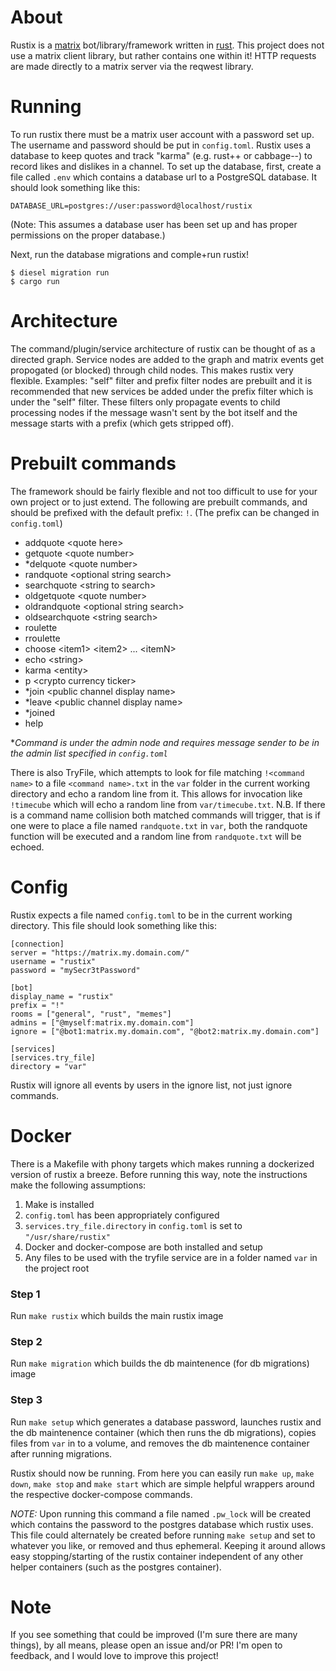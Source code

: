 # About

Rustix is a [matrix](https://matrix.org) bot/library/framework written in
[rust](https://www.rust-lang.org/). This project does not use a matrix client
library, but rather contains one within it! HTTP requests are made directly to a
matrix server via the reqwest library.

# Running

To run rustix there must be a matrix user account with a password set up. The
username and password should be put in `config.toml`. Rustix uses a database to
keep quotes and track "karma" (e.g. rust++ or cabbage--) to record likes and
dislikes in a channel. To set up the database, first, create a file called
`.env` which contains a database url to a PostgreSQL database. It should look
something like this:
```
DATABASE_URL=postgres://user:password@localhost/rustix
```
(Note: This assumes a database user has been set up and has proper permissions
on the proper database.)

Next, run the database migrations and comple+run rustix!
```
$ diesel migration run
$ cargo run
```

# Architecture

The command/plugin/service architecture of rustix can be thought of as a
directed graph. Service nodes are added to the graph and matrix events get
propogated (or blocked) through child nodes. This makes rustix very flexible.
Examples: "self" filter and prefix filter nodes are prebuilt and it is
recommended that new services be added under the prefix filter which is under
the "self" filter. These filters only propagate events to child processing nodes
if the message wasn't sent by the bot itself and the message starts with a
prefix (which gets stripped off).

# Prebuilt commands
The framework should be fairly flexible and not too difficult to use for your
own project or to just extend. The following are prebuilt commands, and should
be prefixed with the default prefix: `!`. (The prefix can be changed in
`config.toml`)

- addquote \<quote here\>
- getquote \<quote number\>
- \*delquote \<quote number\>
- randquote \<optional string search\>
- searchquote \<string to search\>
- oldgetquote \<quote number\>
- oldrandquote \<optional string search\>
- oldsearchquote \<string search\>
- roulette
- rroulette
- choose \<item1\> \<item2\> ... \<itemN\>
- echo \<string\>
- karma \<entity\>
- p \<crypto currency ticker\>
- \*join \<public channel display name\>
- \*leave \<public channel display name\>
- \*joined
- help

\**Command is under the admin node and requires message sender to be in the
admin list specified in `config.toml`*

There is also TryFile, which attempts to look for file matching
`!<command name>` to a file `<command name>.txt` in the `var` folder in the
current working directory and echo a random line from it. This allows for
invocation like `!timecube` which will echo a random line from
`var/timecube.txt`.  N.B. If there is a command name collision both matched
commands will trigger, that is if one were to place a file named `randquote.txt`
in `var`, both the randquote function will be executed and a random line from
`randquote.txt` will be echoed.

# Config

Rustix expects a file named `config.toml` to be in the current working
directory. This file should look something like this:

```
[connection]
server = "https://matrix.my.domain.com/"
username = "rustix"
password = "mySecr3tPassword"

[bot]
display_name = "rustix"
prefix = "!"
rooms = ["general", "rust", "memes"]
admins = ["@myself:matrix.my.domain.com"]
ignore = ["@bot1:matrix.my.domain.com", "@bot2:matrix.my.domain.com"]

[services]
[services.try_file]
directory = "var"
```

Rustix will ignore all events by users in the ignore list, not just ignore
commands.

# Docker

There is a Makefile with phony targets which makes running a dockerized version
of rustix a breeze. Before running this way, note the instructions make the
following assumptions:

1. Make is installed
2. `config.toml` has been appropriately configured
3. `services.try_file.directory` in `config.toml` is set to
   `"/usr/share/rustix"`
4. Docker and docker-compose are both installed and setup
5. Any files to be used with the tryfile service are in a folder named `var` in
   the project root

### Step 1

Run `make rustix` which builds the main rustix image

### Step 2

Run `make migration` which builds the db maintenence (for db migrations) image

### Step 3

Run `make setup` which generates a database password, launches rustix and the db
maintenence container (which then runs the db migrations), copies files from `var`
in to a volume, and removes the db maintenence container after running
migrations.

Rustix should now be running. From here you can easily run `make up`, `make
down`, `make stop` and `make start` which are simple helpful wrappers around the
respective docker-compose commands.

*NOTE:* Upon running this command a file named `.pw_lock` will be created which
contains the password to the postgres database which rustix uses. This file
could alternately be created before running `make setup` and set to whatever you
like, or removed and thus ephemeral.  Keeping it around allows easy
stopping/starting of the rustix container independent of any other helper
containers (such as the postgres container).

# Note

If you see something that could be improved (I'm sure there are many things), by
all means, please open an issue and/or PR! I'm open to feedback, and I would
love to improve this project!
